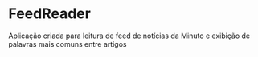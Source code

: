# FeedReader
Aplicação criada para leitura de feed de notícias da Minuto e exibição de palavras mais comuns entre artigos

